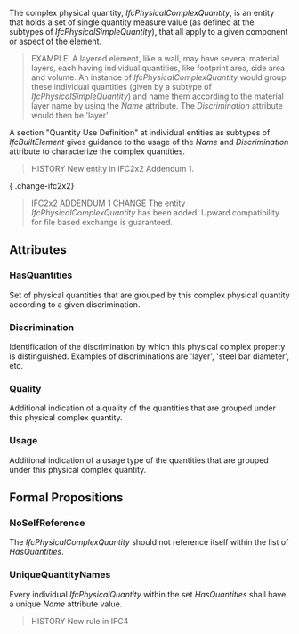 The complex physical quantity, _IfcPhysicalComplexQuantity_, is an entity that holds a set of single quantity measure value (as defined at the subtypes of _IfcPhysicalSimpleQuantity_), that all apply to a given component or aspect of the element.

<!-- end of short definition -->


> EXAMPLE: A layered element, like a wall, may have several material layers, each having individual quantities, like footprint area, side area and volume. An instance of _IfcPhysicalComplexQuantity_ would group these individual quantities (given by a subtype of _IfcPhysicalSimpleQuantity_) and name them according to the material layer name by using the _Name_ attribute. The _Discrimination_ attribute would then be 'layer'.

A section "Quantity Use Definition" at individual entities as subtypes of _IfcBuiltElement_ gives guidance to the usage of the _Name_ and _Discrimination_ attribute to characterize the complex quantities.

> HISTORY New entity in IFC2x2 Addendum 1.

{ .change-ifc2x2}
> IFC2x2 ADDENDUM 1 CHANGE The entity _IfcPhysicalComplexQuantity_ has been added. Upward compatibility for file based exchange is guaranteed.

## Attributes

### HasQuantities
Set of physical quantities that are grouped by this complex physical quantity according to a given discrimination.

### Discrimination
Identification of the discrimination by which this physical complex property is distinguished. Examples of discriminations are 'layer', 'steel bar diameter', etc.

### Quality
Additional indication of a quality of the quantities that are grouped under this physical complex quantity.

### Usage
Additional indication of a usage type of the quantities that are grouped under this physical complex quantity.

## Formal Propositions

### NoSelfReference
The _IfcPhysicalComplexQuantity_ should not reference itself within the list of _HasQuantities_.

### UniqueQuantityNames
Every individual _IfcPhysicalQuantity_ within the set _HasQuantities_ shall have a unique _Name_ attribute value.
> HISTORY New rule in IFC4
